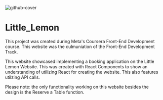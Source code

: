 ![github-cover](https://github.com/user-attachments/assets/dec56b23-8004-4fc2-8c9f-76482052b5bf)
# Little_Lemon


This project was created during Meta's Coursera Front-End Development course. This website was the culmuniation of the Front-End Development Track.

This website showcased implementing a booking application on the Little Lemon Website. This was created with React Components to show an understanding of utilizing React for creating the website. This also features utilzing API calls.

Please note: the only functionality working on this website besides the design is the Reserve a Table function.

